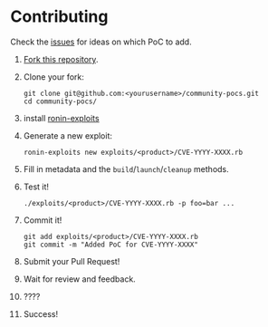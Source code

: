# Contributing

Check the [issues] for ideas on which PoC to add.

1. [Fork this repository][fork].
2. Clone your fork:

   ```shell
   git clone git@github.com:<yourusername>/community-pocs.git
   cd community-pocs/
   ```

3. install [ronin-exploits][install-ronin-exploits]
4. Generate a new exploit:

   ```shell
   ronin-exploits new exploits/<product>/CVE-YYYY-XXXX.rb
   ```

5. Fill in metadata and the `build`/`launch`/`cleanup` methods.
6. Test it!

   ```shell
   ./exploits/<product>/CVE-YYYY-XXXX.rb -p foo=bar ...
   ```

7. Commit it!

   ```shell
   git add exploits/<product>/CVE-YYYY-XXXX.rb
   git commit -m "Added PoC for CVE-YYYY-XXXX"
   ```

7. Submit your Pull Request!
8. Wait for review and feedback.
9. ????
10. Success!

[issues]: https://github.com/ronin-rb/community-pocs/issues
[fork]: https://github.com/ronin-rb/community-pocs/fork
[install-ronin-exploits]: https://github.com/ronin-rb/ronin-exploits#install
